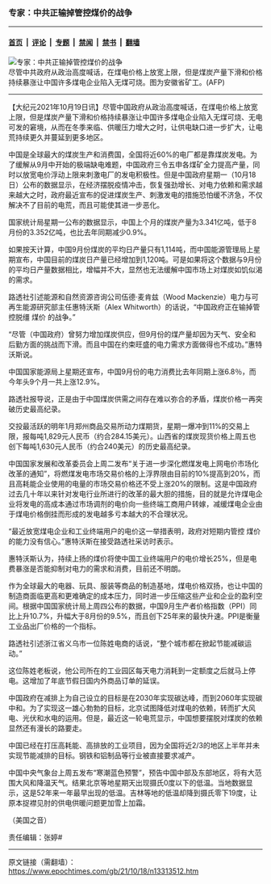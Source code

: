 ### 专家：中共正输掉管控煤价的战争

---

#### [首页](../../../..?n13313512) &nbsp;|&nbsp; [评论](../../../../../epoch-comment?n13313512) &nbsp;|&nbsp; [专题](../../../../../epoch-special?n13313512) &nbsp;|&nbsp; [禁闻](../../../../../epoch-news?n13313512) &nbsp;|&nbsp; [禁书](../../../../../books?n13313512) &nbsp;|&nbsp; [翻墙](https://github.com/gfw-breaker/nogfw/blob/master/README.md?n13313512)


<div><img alt="专家：中共正输掉管控煤价的战争" class="attachment-djy_600_400 size-djy_600_400 wp-post-image" src="https://i.epochtimes.com/assets/uploads/2016/01/1306191104142519-600x400.jpg"/>
<div class="caption">
 尽管中共政府从政治高度喊话，在煤电价格上放宽上限，但是煤炭产量下滑和价格持续暴涨让中国许多煤电企业陷入无煤可烧。图为安徽省矿工。(AFP)
</div></div><hr/><div class="post_content" id="artbody" itemprop="articleBody">
 <!-- article content begin -->
 <p>
  【大纪元2021年10月19日讯】尽管中国政府从政治高度喊话，在煤电价格上放宽上限，但是煤炭产量下滑和价格持续暴涨让中国许多煤电企业陷入无煤可烧、无电可发的窘境，从而在冬季来临、供暖压力增大之时，让供电缺口进一步扩大，让电荒持续更久并蔓延到更多地区。
 </p>
 <p>
  中国是全球最大的煤炭生产和消费国，全国将近60%的电厂都是靠煤炭发电。为了缓解从9月中开始的极端缺电难题，中国政府三令五申各煤矿全力提高产量，同时以放宽电价浮动上限来刺激电厂的发电积极性。但是中国政府星期一（10月18日）公布的数据显示，在经济摆脱疫情冲击，恢复强劲增长、对电力依赖和需求越来越大之时，政府最近宣布的促进煤炭生产、刺激发电的措施恐怕缓不济急，不仅解决不了目前的电荒，而且可能使其进一步恶化。
 </p>
 <p>
  国家统计局星期一公布的数据显示，中国上个月的煤炭产量为3.341亿吨，低于8月份的3.352亿吨，也比去年同期减少0.9%。
 </p>
 <p>
  如果按天计算，中国9月份煤炭的平均日产量只有1,114吨，而中国能源管理局上星期宣布，中国目前的煤炭日产量已经增加到1,120吨。可是如果将这个数据与9月份的平均日产量数据相比，增幅并不大，显然也无法缓解中国市场上对煤炭如饥似渴的需求。
 </p>
 <p>
  路透社引述能源和自然资源咨询公司伍德‧麦肯兹（Wood Mackenzie）电力与可再生能源研究部主任惠特沃斯（Alex Whitworth）的话说，“中国政府正在输掉管控脱缰
  <ok href="https://www.epochtimes.com/gb/tag/%E7%85%A4%E4%BB%B7.html">
   煤价
  </ok>
  的战争。”
 </p>
 <p>
  “尽管（中国政府）曾努力增加煤炭供应，但9月份的煤产量却因为天气、安全和后勤方面的挑战而下滑。而且中国在约束旺盛的电力需求方面做得也不成功。”惠特沃斯说。
 </p>
 <p>
  中国国家能源局上星期还宣布，中国9月份的电力消费比去年同期上涨6.8％，而今年头9个月一共上涨12.9%。
 </p>
 <p>
  路透社报导说，正是由于中国煤炭供需之间存在难以弥合的矛盾，煤炭价格一再突破历史最高纪录。
 </p>
 <p>
  交投最活跃的明年1月郑州商品交易所动力煤期货，星期一爆冲到11%的交易上限，报每吨1,829元人民币（约合284.15美元）。山西省的煤炭现货价格上周五也创下每吨1,630元人民币（约合240美元）的历史最高纪录。
 </p>
 <p>
  中国国家发展和改革委员会上周二发布“关于进一步深化燃煤发电上网电价市场化改革的通知”，将燃煤发电市场交易价格的上浮界限由目前的10%提高到20%，而且高耗能企业使用的电量的市场交易价格还不受上涨20%的限制。这是中国政府过去几十年以来针对发电行业所进行的改革的最大胆的措施，目的就是允许煤电企业将发电的高成本通过市场调剂的电价向一些终端工商用户转嫁，减缓煤电企业由于煤电价格倒挂而形成的发电越多亏本越大的不合理状况。
 </p>
 <p>
  “最近放宽煤电企业和工业终端用户的电价这一举措表明，政府对短期内管控
  <ok href="https://www.epochtimes.com/gb/tag/%E7%85%A4%E4%BB%B7.html">
   煤价
  </ok>
  的能力没有信心。”惠特沃斯在接受路透社采访时表示。
 </p>
 <p>
  惠特沃斯认为，持续上扬的煤价将使中国工业终端用户的电价增长25%，但是电费暴涨是否能抑制对电力的需求和消费，目前还不明朗。
 </p>
 <p>
  作为全球最大的电器、玩具、服装等商品的制造基地，煤电价格双扬，也让中国的制造商面临更高和更难确定的成本压力，同时进一步压缩这些产业和企业的盈利空间。根据中国国家统计局上周四公布的数据，中国9月生产者价格指数（PPI）同比上升10.7%，升幅大于8月份的9.5%，而且创下25年来的最快升速。PPI是衡量工业品出厂价格的一个指标。
 </p>
 <p>
  路透社引述浙江省义乌市一位陈姓电商的话说，“整个城市都在掀起节能减碳运动。”
 </p>
 <p>
  这位陈姓老板说，他公司所在的工业园区每天电力消耗到一定额度之后就马上停电。这增加了年底节假日国内外商品订单的延误。
 </p>
 <p>
  中国政府在减排上为自己设立的目标是在2030年实现碳达峰，而到2060年实现碳中和。为了实现这一雄心勃勃的目标，北京试图降低对煤电的依赖，转而扩大风电、光伏和水电的运用。但是，最近这一轮电荒显示，中国想要摆脱对煤炭的依赖显然还有漫长的路要走。
 </p>
 <p>
  中国已经在打压高耗能、高排放的工业项目，因为全国将近2/3的地区上半年并未实现节能减排的目标。钢铁和铝制品等行业被直接要求减产。
 </p>
 <p>
  中国中央气象台上周五发布“寒潮蓝色预警”，预告中国中部及东部地区，将有大范围大风和降温天气。结果北京等地星期天出现摄氏0度以下的低温。当地数据显示，这是52年来一年最早出现的低温。吉林等地的低温却降到摄氏零下19度，让原本捉襟见肘的供电供暖问题更加雪上加霜。
 </p>
 <p>
  （美国之音）
 </p>
 <p>
  责任编辑：张婷#
 </p>
 <!-- article content end -->
 <div id="below_article_ad">
 </div>
</div>


---

原文链接（需翻墙）：https://www.epochtimes.com/gb/21/10/18/n13313512.htm
